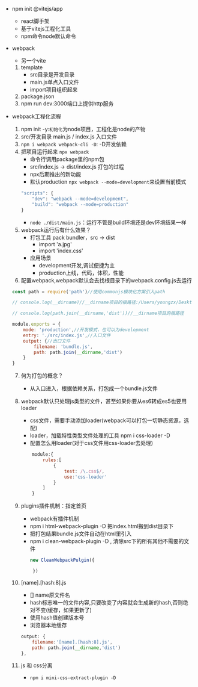 - npm init @vitejs/app
    - react脚手架
    - 基于vitejs工程化工具
    - npm命令node默认命令

- webpack
    - 另一个vite
    1. template
        - src目录是开发目录
        - main.js单点入口文件
        - import项目组织起来
    2. package.json
    3. npm run dev:3000端口上提供http服务

- webpack工程化流程
    1. npm init -y:`初始化`为node项目，工程化是node的产物
    2. src/开发目录 main.js / index.js 入口文件  
    3. `npm i webpack webpack-cli -D`: -D开发依赖
    4. 把项目运行起来 `npx webpack`
        - 命令行调用package里的npm包
        - src/index.js -> dist/index.js 打包的过程
        - npx后期推出的新功能
        - 默认production `npx webpack --mode=development`来设置当前模式
        ```js
        "scripts": {
            "dev": "webpack --mode=development",
            "build": "webpack --mode=production"
        }
        ```
        - `node ./dist/main.js`：运行不管是build环境还是dev环境结果一样
    5. webpack运行后有什么效果？
        - 打包工具 pack bundler，src -> dist
            - import 'a.jpg'
            - import 'index.css'
        - 应用场景  
            - development开发,调试便捷为主
            - production上线，代码，体积，性能
    6. 配置webpack,webpack默认会去找根目录下的webpack.config.js去运行
    ```js
    const path = require('path')//使用commonjs模块化方案引入path

    // console.log(__dirname)//__dirname项目的根路径:/Users/youngzx/Desktop/Code/lesson_fullstack/workflow/webpack/webpack-demo

    // console.log(path.join(__dirname,'dist'))//__dirname项目的根路径

    module.exports = {
        mode: 'production',//开发模式，也可以为development
        entry: './src/index.js',//入口文件
        output: {//出口文件
            filename: 'bundle.js',
            path: path.join(__dirname,'dist')
        }
    }
    ```

    7. 何为打包的概念？
        - 从入口进入，根据依赖关系，打包成一个bundle.js文件
    
    8. webpack默认只处理js类型的文件，甚至如果你要从es6转成es5也要用loader
        - css文件，需要手动添加loader(webpack可以打包一切静态资源，选配)
        - loader，加载特性类型文件处理的工具 npm i css-loader -D
        - 配置怎么用loader(对于css文件用css-loader去处理)
        ```js
            module:{
                rules:[
                    {
                        test: /\.css$/,
                        use:'css-loader'
                    }
                ]
            }
        ```

    9. plugins插件机制：指定首页
        - webpack有插件机制
        - npm i html-webpack-plugin -D 把index.html搬到dist目录下
        - 把打包结果bundle.js文件自动在html里引入
        - npm i clean-webpack-plugin -D , 清除src下的所有其他不需要的文件
            ```js
            new CleanWebpackPulgin({
            
             })
            ```

    10. [name].[hash:8].js
        - [] name原文件名 
        - hash标志唯一的文件内容,只要改变了内容就会生成新的hash,否则绝对不变(缓存，如果更新了)
        - 使用hash值创建版本号
        - 浏览器本地缓存
        ```js
        output: {
            filename:'[name].[hash:8].js',
            path: path.join(__dirname,'dist')
        },
        ```
    11. js 和 css分离
        - `npm i mini-css-extract-plugin -D`